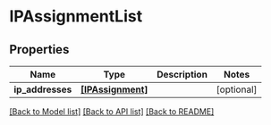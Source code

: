 # IPAssignmentList


## Properties
Name | Type | Description | Notes
------------ | ------------- | ------------- | -------------
**ip_addresses** | [**[IPAssignment]**](IPAssignment.md) |  | [optional] 

[[Back to Model list]](../README.md#documentation-for-models) [[Back to API list]](../README.md#documentation-for-api-endpoints) [[Back to README]](../README.md)


